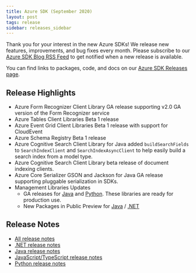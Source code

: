 ```yaml
---
title: Azure SDK (September 2020)
layout: post
tags: release
sidebar: releases_sidebar
---
```


Thank you for your interest in the new Azure SDKs! We release new features, improvements, and bug fixes every month. Please subscribe to our [Azure SDK Blog RSS Feed](https://devblogs.microsoft.com/azure-sdk/feed) to get notified when a new release is available.

You can find links to packages, code, and docs on our [Azure SDK Releases page](https://aka.ms/azsdk/releases).

## Release Highlights

* Azure Form Recognizer Client Library GA release supporting v2.0 GA version of the Form Recognizer service
* Azure Tables Client Libraries Beta 1 release
* Azure Event Grid Client Libraries Beta 1 release with support for CloudEvent
* Azure Schema Registry Beta 1 release
* Azure Cognitive Search Client Library for Java added `buildSearchFields` to `SearchIndexClient` and `SearchIndexAsyncClient` to help easily build a search index from a model type.
* Azure Cognitive Search Client Library beta release of document indexing clients.
* Azure Core Serializer GSON and Jackson for Java GA release supporting pluggable serialization in SDKs.
* Management Libraries Updates
    - GA releases for [Java](java.md) and [Python](python.md). These libraries are ready for production use.
    - New Packages in Public Preview for [Java](java.md) / [.NET](dotnet.md)

## Release Notes

* [All release notes](index.md)
* [.NET release notes](dotnet.md)
* [Java release notes](java.md)
* [JavaScript/TypeScript release notes](js.md)
* [Python release notes](python.md)
